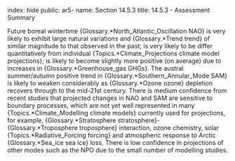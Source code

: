 index: hide
public: ar5-
name: Section 14.5.3
title: 14.5.3 - Assessment Summary

Future boreal wintertime {Glossary.*North_Atlantic_Oscillation NAO} is very likely to exhibit large natural variations and {Glossary.*Trend trend} of similar magnitude to that observed in the past; is very likely to be differ quantitatively from individual {Topics.*Climate_Projections climate model projections}; is likely to become slightly more positive (on average) due to increases in {Glossary.*Greenhouse_gas GHGs}. The austral summer/autumn positive trend in {Glossary.*Southern_Annular_Mode SAM} is likely to weaken considerably as {Glossary.*Ozone ozone} depletion recovers through to the mid-21st century. There is medium confidence from recent studies that projected changes in NAO and SAM are sensitive to boundary processes, which are not yet well represented in many {Topics.*Climate_Modelling climate models} currently used for projections, for example, {Glossary.*Stratosphere stratosphere}-{Glossary.*Troposphere troposphere} interaction, ozone chemistry, solar {Topics.*Radiative_Forcing forcing} and atmospheric response to Arctic {Glossary.*Sea_ice sea ice} loss. There is low confidence in projections of other modes such as the NPO due to the small number of modelling studies.
